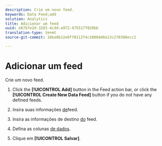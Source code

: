 ```yaml
---
description: Crie um novo feed.
keywords: Data Feed;add
solution: Analytics
title: Adicionar um feed
uuid: e6767e2d-3283-4cdd-a972-475517f820bb
translation-type: tm+mt
source-git-commit: 16ba0b12e0f70112f4c10804d0a13c278388ecc2

---
```



# Adicionar um feed

Crie um novo feed.

1. Click the **[!UICONTROL Add]** button in the Feed action bar, or click the **[!UICONTROL Create New Data Feed]** button if you do not have any defined feeds.
1. Insira suas informações [de](/help/export/analytics-data-feed/c-data-feed-actions/r-feed-information.md)feed.

1. Insira as informações de destino [do](/help/export/analytics-data-feed/c-data-feed-actions/r-feed-destination.md) feed.

1. Defina as colunas [de dados](/help/export/analytics-data-feed/c-df-contents/r-data-column-definitions.md).

1. Clique em **[!UICONTROL Salvar]**.


